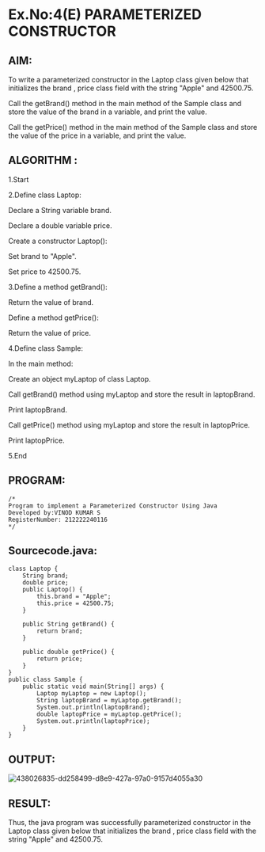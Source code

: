 # Ex.No:4(E)  PARAMETERIZED CONSTRUCTOR
## AIM:
To write a parameterized constructor in the Laptop class given below that initializes the brand , price class field with the string "Apple" and 42500.75.

Call the getBrand() method in the main method of the Sample class and store the value of the brand in a variable, and print the value.

Call the getPrice() method in the main method of the Sample class and store the value of the price in a variable, and print the value.

## ALGORITHM :

1.Start

2.Define class Laptop:

Declare a String variable brand.

Declare a double variable price.

Create a constructor Laptop():

Set brand to "Apple".

Set price to 42500.75.

3.Define a method getBrand():

Return the value of brand.

Define a method getPrice():

Return the value of price.

4.Define class Sample:

In the main method:

Create an object myLaptop of class Laptop.

Call getBrand() method using myLaptop and store the result in laptopBrand.
 
Print laptopBrand.
 
Call getPrice() method using myLaptop and store the result in laptopPrice.
 
Print laptopPrice.

5.End



## PROGRAM:
 ```
/*
Program to implement a Parameterized Constructor Using Java
Developed by:VINOD KUMAR S
RegisterNumber: 212222240116
*/
```

## Sourcecode.java:
```
class Laptop {
    String brand;
    double price;
    public Laptop() {
        this.brand = "Apple";
        this.price = 42500.75;
    }

    public String getBrand() {
        return brand;
    }

    public double getPrice() {
        return price;
    }
}
public class Sample {
    public static void main(String[] args) {
        Laptop myLaptop = new Laptop();
        String laptopBrand = myLaptop.getBrand();
        System.out.println(laptopBrand);
        double laptopPrice = myLaptop.getPrice();
        System.out.println(laptopPrice);
    }
}
```

## OUTPUT:
![438026835-dd258499-d8e9-427a-97a0-9157d4055a30](https://github.com/user-attachments/assets/eec7963a-b392-4d04-a295-2bccf8d15763)

## RESULT:
Thus, the java program was successfully parameterized constructor in the Laptop class given below that initializes the brand , price class field with the string "Apple" and 42500.75.
